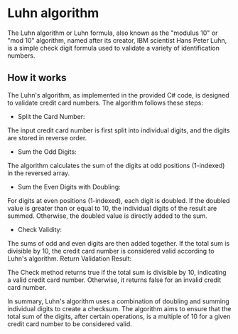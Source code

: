 # Luhn algorithm
The Luhn algorithm or Luhn formula, also known as the "modulus 10" or "mod 10" algorithm,
named after its creator, IBM scientist Hans Peter Luhn, is a simple check digit formula
used to validate a variety of identification numbers.

## How it works
The Luhn's algorithm, as implemented in the provided C# code, is designed to validate credit card numbers. The algorithm follows these steps:
- Split the Card Number:

The input credit card number is first split into individual digits, and the digits are stored in reverse order.
-  Sum the Odd Digits:

The algorithm calculates the sum of the digits at odd positions (1-indexed) in the reversed array.
-  Sum the Even Digits with Doubling:

For digits at even positions (1-indexed), each digit is doubled. If the doubled value is greater than or equal to 10, the individual digits of the result are summed. Otherwise, the doubled value is directly added to the sum.
- Check Validity:

The sums of odd and even digits are then added together. If the total sum is divisible by 10, the credit card number is considered valid according to Luhn's algorithm.
Return Validation Result:

The Check method returns true if the total sum is divisible by 10, indicating a valid credit card number. Otherwise, it returns false for an invalid credit card number.

In summary, Luhn's algorithm uses a combination of doubling and summing individual digits to create a checksum. The algorithm aims to ensure that the total sum of the digits, after certain operations, is a multiple of 10 for a given credit card number to be considered valid.
